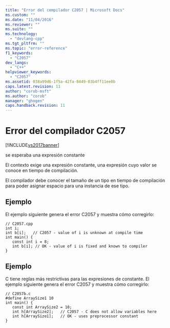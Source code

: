 ```yaml
---
title: "Error del compilador C2057 | Microsoft Docs"
ms.custom: ""
ms.date: "11/04/2016"
ms.reviewer: ""
ms.suite: ""
ms.technology: 
  - "devlang-cpp"
ms.tgt_pltfrm: ""
ms.topic: "error-reference"
f1_keywords: 
  - "C2057"
dev_langs: 
  - "C++"
helpviewer_keywords: 
  - "C2057"
ms.assetid: 038a99d6-1f5a-42fa-8449-03b4ff11ee0b
caps.latest.revision: 11
author: "corob-msft"
ms.author: "corob"
manager: "ghogen"
caps.handback.revision: 11
---
```

# Error del compilador C2057
[!INCLUDE[vs2017banner](../../assembler/inline/includes/vs2017banner.md)]

se esperaba una expresión constante  
  
 El contexto exige una expresión constante, una expresión cuyo valor se conoce en tiempo de compilación.  
  
 El compilador debe conocer el tamaño de un tipo en tiempo de compilación para poder asignar espacio para una instancia de ese tipo.  
  
## Ejemplo  
 El ejemplo siguiente genera el error C2057 y muestra cómo corregirlo:  
  
```  
// C2057.cpp  
int i;  
int b[i];   // C2057 - value of i is unknown at compile time  
int main() {  
   const int i = 8;  
   int b[i]; // OK - value of i is fixed and known to compiler  
}  
```  
  
## Ejemplo  
 C tiene reglas más restrictivas para las expresiones de constante.  El ejemplo siguiente genera el error C2057 y muestra cómo corregirlo:  
  
```  
// C2057b.c  
#define ArraySize1 10  
int main() {   
   const int ArraySize2 = 10;   
   int h[ArraySize2];   // C2057 - C does not allow variables here  
   int h[ArraySize1];   // OK - uses preprocessor constant  
}  
```